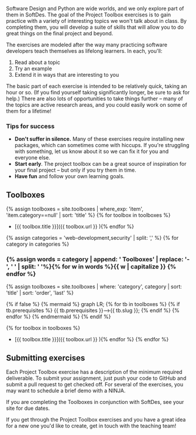 ---
---

Software Design and Python are wide worlds, and we only explore part of them in SoftDes.
The goal of the Project Toolbox exercises is to gain practice with a variety of interesting topics we won't talk about in class.
By completing them, you will develop a suite of skills that will allow you to do great things on the final project and beyond.

The exercises are modeled after the way many practicing software developers teach themselves as lifelong learners.
In each, you'll:

  1. Read about a topic
  2. Try an example
  3. Extend it in ways that are interesting to you

The basic part of each exercise is intended to be relatively quick, taking an hour or so.
(If you find yourself taking significantly longer, be sure to ask for help.)
There are also lots of opportunities to take things further – many of the topics are active research areas, and you could easily work on some of them for a lifetime!

### Tips for success

* **Don't suffer in silence.** Many of these exercises require installing new packages, which can sometimes come with hiccups. If you're struggling with something, let us know about it so we can fix it for you and everyone else.
* **Start early**. The project toolbox can be a great source of inspiration for your final project – but only if you try them in time.
* **Have fun** and follow your own learning goals.

## Toolboxes

{% assign toolboxes = site.toolboxes | where_exp: 'item', 'item.category==null' | sort: 'title' %}
{% for toolbox in toolboxes %}
* [{{ toolbox.title }}]({{ toolbox.url }}
){% endfor %}

{% assign categories = 'web-development,security' | split: ',' %}
{% for category in categories %}

### {% assign words = category | append: ' Toolboxes' | replace: '-', ' ' | split: ' '%}{% for w in words %}{{ w | capitalize }} {% endfor %}

{% assign toolboxes = site.toolboxes | where: 'category', category | sort: 'title' | sort: 'order', 'last' %}

{% if false %}
{% mermaid %}
graph LR;
{% for tb in toolboxes %}
{% if tb.prerequisites %}
    {{ tb.prerequisites }}-->{{ tb.slug }};
{% endif %}
{% endfor %}
{% endmermaid %}
{% endif %}

{% for toolbox in toolboxes %}
* [{{ toolbox.title }}]({{ toolbox.url }}
){% endfor %}
{% endfor %}

## Submitting exercises

Each Project Toolbox exercise has a description of the minimum required deliverable.
To submit your assignment, just push your code to GitHub and submit a pull request to get checked off.
For several of the exercises, you may want to schedule a brief demo with a NINJA.

If you are completing the Toolboxes in conjunction with SoftDes, see your site for due dates.

If you get through the Project Toolbox exercises and you have a great idea for a new one you'd like to create, get in touch with the teaching team!
